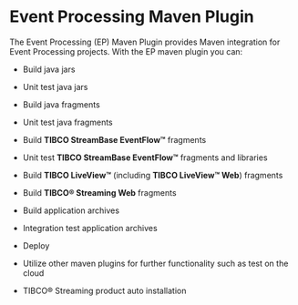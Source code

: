 # Event Processing Maven Plugin

The Event Processing (EP) Maven Plugin provides
Maven integration for Event Processing projects.  With the 
EP maven plugin you can:

* Build java jars
  
* Unit test java jars
  
* Build java fragments
  
* Unit test java fragments
  
* Build **TIBCO StreamBase EventFlow&trade;** fragments
  
* Unit test **TIBCO StreamBase EventFlow&trade;** fragments and libraries

* Build **TIBCO LiveView&trade;** (including **TIBCO LiveView&trade; Web**) fragments
  
* Build **TIBCO&reg; Streaming Web** fragments
  
* Build application archives

* Integration test application archives
  
* Deploy
  
* Utilize other maven plugins for further functionality such as test on the cloud
  
* TIBCO&reg; Streaming product auto installation
